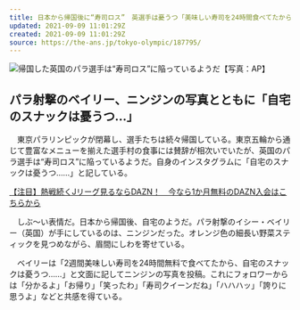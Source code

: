 ```yaml
---
title: 日本から帰国後に“寿司ロス”　英選手は憂うつ「美味しい寿司を24時間食べてたから…」
updated: 2021-09-09 11:01:29Z
created: 2021-09-09 11:01:29Z
source: https://the-ans.jp/tokyo-olympic/187795/
---
```


![](https://the-ans.jp/wp-content/uploads/2021/09/01155920/20210901_paralympics_ap.jpg)帰国した英国のパラ選手は“寿司ロス”に陥っているようだ【写真：AP】

## パラ射撃のベイリー、ニンジンの写真とともに「自宅のスナックは憂うつ…」

　東京パラリンピックが閉幕し、選手たちは続々帰国している。東京五輪から通じて豊富なメニューを揃えた選手村の食事には賛辞が相次いでいたが、英国のパラ選手は“寿司ロス”に陥っているようだ。自身のインスタグラムに「自宅のスナックは憂うつ……」と記している。

[【注目】熱戦続くJリーグ見るならDAZN！　今なら1か月無料のDAZN入会はこちらから](https://prf.hn/click/camref:1100l4ejJ/adref:text_news_tokyo210721)

　しぶ～い表情だ。日本から帰国後、自宅のようだ。パラ射撃のイシー・ベイリー（英国）が手にしているのは、ニンジンだった。オレンジ色の細長い野菜スティックを見つめながら、眉間にしわを寄せている。

　ベイリーは「2週間美味しい寿司を24時間無料で食べてたから、自宅のスナックは憂うつ……」と文面に記してニンジンの写真を投稿。これにフォロワーからは「分かるよ」「お帰り」「笑ったわ」「寿司クイーンだね」「ハハハッ」「誇りに思うよ」などと共感を得ている。